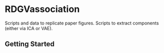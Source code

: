 # RDGVassociation
Scripts and data to replicate paper figures.
Scripts to extract components (either via ICA or VAE).

## Getting Started
